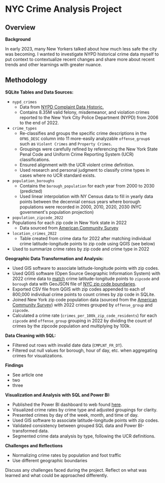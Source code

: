 # NYC Crime Analysis Project

## Overview

**Background**

In early 2023, many New Yorkers talked about how much less safe the city was becoming. I wanted to investigate NYPD historical crime data myself to put context to contextualize recent changes and share more about recent trends and other learnings with greater nuance.

## Methodology

**SQLite Tables and Data Sources:**

* `nypd_crimes`
  * Data from [NYPD Complaint Data Historic.](https://data.cityofnewyork.us/Public-Safety/NYPD-Complaint-Data-Historic/qgea-i56i)
  * Contains 8.35M valid felony, misdemeanor, and violation crimes reported to the New York City Police Department (NYPD) from 2006 to the end of 2022.
* `crime_types`
  * Re-classifies and groups the specific crime descriptions in the `OFNS_DESC` column into 11 more-easily analyzable `offense_group`s such as `Violent Crimes` and `Property Crimes`.
  * Groupings were carefully refined by referencing the New York State Penal Code and Uniform Crime Reporting System (UCR) classifications.
  * Ensured alignment with the UCR violent crime definition.
  * Used research and personal judgment to classify crime types in cases where no UCR standard exists.
* `population_boroughs`
  *  Contains the `borough_population` for each year from 2000 to 2030 (predicted)
  *  Used linear interpolation with NY Census data to fill in yearly data points between the decennial census years where borough populations were recorded in 2000, 2010, 2020, 2030 (NYC government's population projection)
*  `population_zipcode_2022`
  * Populations for each zip code in New York state in 2022 
	* Data sourced from [American Community Survey](https://github.com/harley-mckee/nyc-crime/assets/73152094/9a8fb590-62d6-40b7-b457-f262d633e926)
 * `location_crimes_2022`
 	* Table created from crime data for 2022 after matching individual crime latitude-longitude points to zip code using QGIS (see below)
  * Used to summarize crime rates by zip code and crime type in 2022


**Geographic Data Transformation and Analysis:**

* Used GIS software to associate latitude-longitude points with zip codes.
* Used QGIS software (Open Source Geographic Information System) with 2022 crime data to [match](https://docs.qgis.org/3.28/en/docs/user_manual/processing_algs/algs_include.html#geometric-predicates) crime latitude-longitude points to `zipcode` and `borough` data with GeoJSON file of [NYC zip code boundaries](https://data.cityofnewyork.us/Business/Zip-Code-Boundaries/i8iw-xf4u).
* Exported CSV file from QGIS with zip codes appended to each of 800,000 individual crime points to count crimes by zip code in SQLite.
* Joined New York zip code population data (sourced from the [American Community Survey](https://github.com/harley-mckee/nyc-crime/assets/73152094/9a8fb590-62d6-40b7-b457-f262d633e926)) with 2022 crimes grouped by `offense_group` and `zipcode`.
* Calculated a crime rate (`crimes_per_100k_zip_code_residents`) for each `zipcode` and `offense_group` grouping in 2022 by dividing the count of crimes by the zipcode population and multiplying by 100k.

**Data Cleaning with SQL:**

* Filtered out rows with invalid date data (`CMPLNT_FR_DT`).
* Filtered out null values for borough, hour of day, etc. when aggregating crimes for visualizations.

**Findings**

* See article one
* two
* three

**Visualization and Analysis with SQL and Power BI:**

* Published the Power BI dashboard to web found [here](www.google.com).
* Visualized crime rates by crime type and adjusted groupings for clarity.
* Presented crimes by day of the week, month, and time of day.
* Used GIS software to associate latitude-longitude points with zip codes.
* Validated consistency between grouped SQL data and Power BI-transformed data.
* Segmented crime data analysis by type, following the UCR definitions.

**Challenges and Reflections**

* Normalizing crime rates by population and foot traffic
* Use different geographic boundaries

Discuss any challenges faced during the project.
Reflect on what was learned and what could be approached differently.

